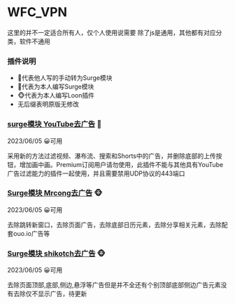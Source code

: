 # WFC_VPN
这里的并不一定适合所有人，仅个人使用说需要
除了js是通用，其他都有对应分类，软件不通用

### 插件说明
- 🌺代表他人写的手动转为Surge模块
- 🍒代表为本人编写Surge模块
- 🐵代表为本人编写Loon插件
- 无后缀表明原版无修改

### [surge模块 YouTube去广告](/WFC_VPN/WFC_Backup/Module/surge-sgmodule/YouTube_remove_ads.sgmodule) 🌺

2023/06/05  😀可用

采用新的方法过滤视频、瀑布流、搜索和Shorts中的广告，并删除底部的上传按钮，增加画中画。Premium订阅用户请勿使用，此插件不能与其他具有YouTube广告过滤能力的插件一起使用，并且需要禁用UDP协议的443端口

### [Surge模块 Mrcong去广告](/WFC_VPN/WFC_Backup/Module/surge-sgmodule/mrcong-remove-ads.sgmodule)  🐵

2023/06/05  😀可用

去除跳转新窗口，去除页面广告，去除底部日历元素，去除分享相关元素，去除配套ouo.io广告等

### [Surge模块 shikotch去广告](/WFC_VPN/WFC_Backup/Module/surge-sgmodule/shikotch_remove_ads.sgmodule)  🐵

2023/06/05  😀可用

去除页面顶部,底部,侧边,悬浮等广告但是并不全还有个别顶部底部侧边广告元素没有去除仅不显示广告，待更新

<!-- START doctoc generated TOC please keep comment here to allow auto update -->
<!-- DON'T EDIT THIS SECTION, INSTEAD RE-RUN doctoc TO UPDATE -->



<!-- END doctoc generated TOC please keep comment here to allow auto update -->